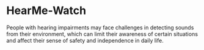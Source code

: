 # HearMe-Watch
People with hearing impairments may face challenges in detecting sounds from their environment, which can limit their awareness of certain situations and affect their sense of safety and independence in daily life.
